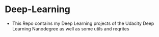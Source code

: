 # Deep-Learning
+ This Repo contains my Deep Learning projects of the Udacity Deep Learning Nanodegree as well as some utils and reqrites
